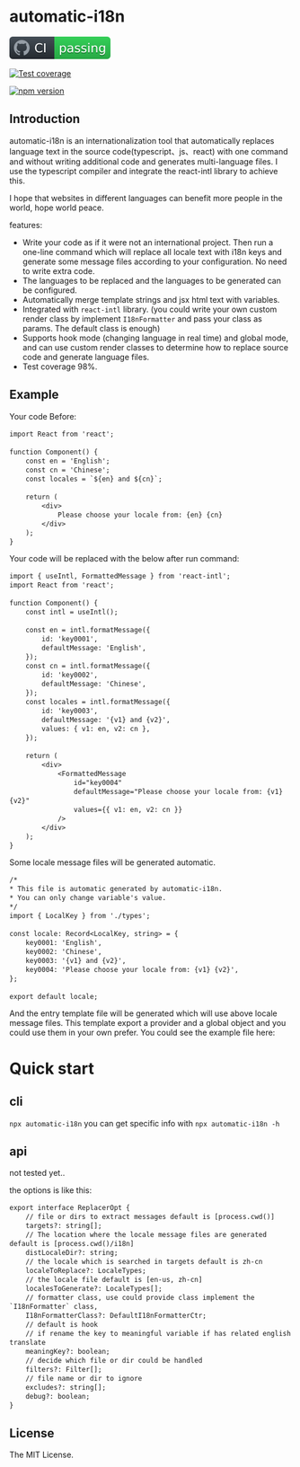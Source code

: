 # automatic-i18n

[![CI](./assets/badge.svg)](https://github.com/zcs19871221/automatic-i18n/actions/workflows/npm-publish.yml)

[![Test coverage](https://img.shields.io/badge/dynamic/json?url=https%3A%2F%2Fgithub.com%2Fzcs19871221%2Fautomatic-i18n%2Fcoverage%2Fcoverage-summary.json&query=%24.total.lines.pct&style=flat&label=Coverage&color=%2343be15)](./coverage/lcov-report/index.html)

[![npm version](https://img.shields.io/npm/v/automatic-i18n?style=flat-square)](https://www.npmjs.com/package/automatic-i18n)

## Introduction

automatic-i18n is an internationalization tool that automatically replaces language text in the source code(typescript、js、react) with one command and without writing additional code and generates multi-language files. I use the typescript compiler and integrate the react-intl library to achieve this.

I hope that websites in different languages ​​can benefit more people in the world, hope world peace.

features:

- Write your code as if it were not an international project. Then run a one-line command which will replace all locale text with i18n keys and generate some message files according to your configuration. No need to write extra code.
- The languages ​​to be replaced and the languages ​​to be generated can be configured.
- Automatically merge template strings and jsx html text with variables.
- Integrated with `react-intl` library. (you could write your own custom render class by implement `I18nFormatter` and pass your class as params. The default class is enough)
- Supports hook mode (changing language in real time) and global mode, and can use custom render classes to determine how to replace source code and generate language files.
- Test coverage 98%.

## Example

Your code Before:

    import React from 'react';

    function Component() {
        const en = 'English';
        const cn = 'Chinese';
        const locales = `${en} and ${cn}`;

        return (
            <div>
                Please choose your locale from: {en} {cn}
            </div>
        );
    }

Your code will be replaced with the below after run command:

    import { useIntl, FormattedMessage } from 'react-intl';
    import React from 'react';

    function Component() {
        const intl = useIntl();

        const en = intl.formatMessage({
            id: 'key0001',
            defaultMessage: 'English',
        });
        const cn = intl.formatMessage({
            id: 'key0002',
            defaultMessage: 'Chinese',
        });
        const locales = intl.formatMessage({
            id: 'key0003',
            defaultMessage: '{v1} and {v2}',
            values: { v1: en, v2: cn },
        });

        return (
            <div>
                <FormattedMessage
                    id="key0004"
                    defaultMessage="Please choose your locale from: {v1} {v2}"
                    values={{ v1: en, v2: cn }}
                />
            </div>
        );
    }

Some locale message files will be generated automatic.

    /*
    * This file is automatic generated by automatic-i18n.
    * You can only change variable's value.
    */
    import { LocalKey } from './types';

    const locale: Record<LocalKey, string> = {
        key0001: 'English',
        key0002: 'Chinese',
        key0003: '{v1} and {v2}',
        key0004: 'Please choose your locale from: {v1} {v2}',
    };

    export default locale;

And the entry template file will be generated which will use above locale message files. This template export a provider and a global object and you could use them in your own prefer. You could see the example file here:

# Quick start

## cli

`npx automatic-i18n`
you can get specific info with `npx automatic-i18n -h`

## api

not tested yet..

the options is like this:

    export interface ReplacerOpt {
        // file or dirs to extract messages default is [process.cwd()]
        targets?: string[];
        // The location where the locale message files are generated default is [process.cwd()/i18n]
        distLocaleDir?: string;
        // the locale which is searched in targets default is zh-cn
        localeToReplace?: LocaleTypes;
        // the locale file default is [en-us, zh-cn]
        localesToGenerate?: LocaleTypes[];
        // formatter class, use could provide class implement the `I18nFormatter` class,
        I18nFormatterClass?: DefaultI18nFormatterCtr;
        // default is hook
        // if rename the key to meaningful variable if has related english translate
        meaningKey?: boolean;
        // decide which file or dir could be handled
        filters?: Filter[];
        // file name or dir to ignore
        excludes?: string[];
        debug?: boolean;
    }

## License

The MIT License.

